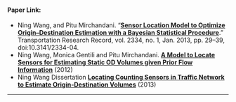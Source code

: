 #### Paper Link:     

- Ning Wang, and Pitu Mirchandani. “[**Sensor Location Model to Optimize Origin–Destination Estimation with a Bayesian Statistical Procedure**](https://journals.sagepub.com/doi/pdf/10.3141/2334-04).” Transportation Research Record, vol. 2334, no. 1, Jan. 2013, pp. 29–39, doi:10.3141/2334-04.
- Ning Wang, Monica Gentili and Pitu Mirchandani. [**A Model to Locate Sensors for Estimating Static OD Volumes given Prior Flow Information**](https://www.researchgate.net/publication/270210001_Model_to_Locate_Sensors_for_Estimation_of_Static_Origin-Destination_Volumes_Given_Prior_Flow_Information) (2012) 
- Ning Wang Dissertation [**Locating Counting Sensors in Traffic Network to Estimate Origin-Destination Volumes**](https://keep.lib.asu.edu/_flysystem/fedora/c7/81774/Wang_asu_0010E_12933.pdf) (2013) 


__________________________________________________
